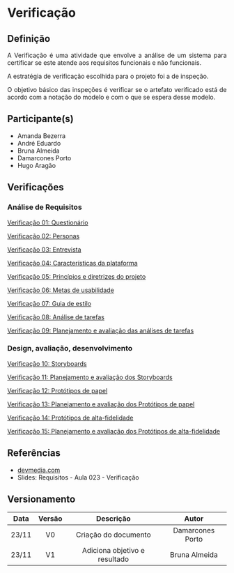 # Verificação

## Definição
<p align = "justify">A Verificação é uma atividade que envolve a análise de um sistema para certificar se este atende aos requisitos funcionais e não funcionais.</p>
<p align = "justify">A estratégia de verificação escolhida para o projeto foi a de inspeção.</p>
<p align = "justify">O objetivo básico das inspeções é verificar se o artefato verificado está de acordo com a notação do modelo e com o que se espera desse modelo.</p>


## Participante(s)
- Amanda Bezerra
- André Eduardo
- Bruna Almeida
- Damarcones Porto
- Hugo Aragão

## Verificações
### Análise de Requisitos
<p><a href="">Verificação 01: Questionário</a></p>
<p><a href="">Verificação 02: Personas</a></p>
<p><a href="">Verificação 03: Entrevista</a></p>
<p><a href="">Verificação 04: Características da plataforma</a></p>
<p><a href="">Verificação 05: Princípios e diretrizes do projeto</a></p>
<p><a href="">Verificação 06: Metas de usabilidade</a></p>
<p><a href="">Verificação 07: Guia de estilo</a></p>
<p><a href="">Verificação 08: Análise de tarefas</a></p>
<p><a href="">Verificação 09: Planejamento e avaliação das análises de tarefas</a></p>

### Design, avaliação, desenvolvimento

<p><a href="">Verificação 10: Storyboards</a></p>
<p><a href="">Verificação 11: Planejamento e avaliação dos Storyboards</a></p>
<p><a href="../veri_prototipos_papel">Verificação 12: Protótipos de papel</a></p>
<p><a href="">Verificação 13: Planejamento e avaliação dos Protótipos de papel</a></p>
<p><a href="">Verificação 14: Protótipos de alta-fidelidade</a></p>
<p><a href="">Verificação 15: Planejamento e avaliação dos Protótipos de alta-fidelidade</a></p>

## Referências
- <a href="https://www.devmedia.com.br/a-importancia-da-validacao-e-da-verificacao/24559">devmedia.com</a>
- Slides: Requisitos - Aula 023 - Verificação

## Versionamento

| Data | Versão |           Descrição             |    Autor    |
|:----:|:------:|:-------------------------------:|:-----------:|
|23/11 |V0      |     Criação do documento        |Damarcones Porto|
|23/11 |V1      |  Adiciona objetivo e resultado  |Bruna Almeida|